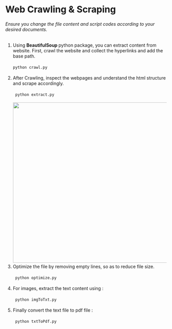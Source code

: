 # Web Crawling & Scraping <br/>
###### Ensure you change the file content and script codes according to your desired documents.
<ol>
  <li> Using <strong> BeautifulSoup </strong> python package, you can extract content from website. First, crawl the website and collect the hyperlinks and add the base path. <br /> <br /> <code>python crawl.py </code></li>
  <br/>
  <li> After Crawling, inspect the webpages and understand the html structure and scrape accordingly. 
    <br /> <br /> <code> python extract.py </code> <br />
    <br /> <img src='https://github.com/vaishnavejp/IPFChat/assets/70100937/55c31866-61eb-4c7e-b80a-fb0a6f346e69' height=500px/></li>
  <li > Optimize the file by removing empty lines, so as to reduce file size. <br /> <br /> <code> python optimize.py </code></li> <br />
  <li> For images, extract the text content using : <br /> <br /> <code> python imgToTxt.py </code></li> <br />
  <li> Finally convert the text file to pdf file : <br /> <br /> <code> python txtToPdf.py </code></li> <br/ >
</ol>
